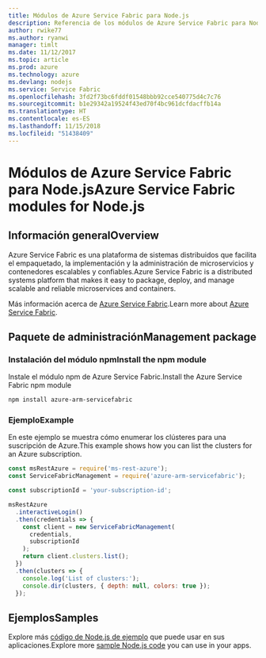 ```yaml
---
title: Módulos de Azure Service Fabric para Node.js
description: Referencia de los módulos de Azure Service Fabric para Node.js
author: rwike77
ms.author: ryanwi
manager: timlt
ms.date: 11/12/2017
ms.topic: article
ms.prod: azure
ms.technology: azure
ms.devlang: nodejs
ms.service: Service Fabric
ms.openlocfilehash: 3fd2f73bc6fddf01548bbb92cce540775d4c7c76
ms.sourcegitcommit: b1e29342a19524f43ed70f4bc961dcfdacffb14a
ms.translationtype: HT
ms.contentlocale: es-ES
ms.lasthandoff: 11/15/2018
ms.locfileid: "51438409"
---
```

# <a name="azure-service-fabric-modules-for-nodejs"></a><span data-ttu-id="53920-103">Módulos de Azure Service Fabric para Node.js</span><span class="sxs-lookup"><span data-stu-id="53920-103">Azure Service Fabric modules for Node.js</span></span>

## <a name="overview"></a><span data-ttu-id="53920-104">Información general</span><span class="sxs-lookup"><span data-stu-id="53920-104">Overview</span></span>

<span data-ttu-id="53920-105">Azure Service Fabric es una plataforma de sistemas distribuidos que facilita el empaquetado, la implementación y la administración de microservicios y contenedores escalables y confiables.</span><span class="sxs-lookup"><span data-stu-id="53920-105">Azure Service Fabric is a distributed systems platform that makes it easy to package, deploy, and manage scalable and reliable microservices and containers.</span></span>

<span data-ttu-id="53920-106">Más información acerca de [Azure Service Fabric](https://docs.microsoft.com/azure/service-fabric/service-fabric-overview).</span><span class="sxs-lookup"><span data-stu-id="53920-106">Learn more about [Azure Service Fabric](https://docs.microsoft.com/azure/service-fabric/service-fabric-overview).</span></span>

## <a name="management-package"></a><span data-ttu-id="53920-107">Paquete de administración</span><span class="sxs-lookup"><span data-stu-id="53920-107">Management package</span></span>

### <a name="install-the-npm-module"></a><span data-ttu-id="53920-108">Instalación del módulo npm</span><span class="sxs-lookup"><span data-stu-id="53920-108">Install the npm module</span></span>

<span data-ttu-id="53920-109">Instale el módulo npm de Azure Service Fabric.</span><span class="sxs-lookup"><span data-stu-id="53920-109">Install the Azure Service Fabric npm module</span></span>

```bash
npm install azure-arm-servicefabric
```

### <a name="example"></a><span data-ttu-id="53920-110">Ejemplo</span><span class="sxs-lookup"><span data-stu-id="53920-110">Example</span></span>

<span data-ttu-id="53920-111">En este ejemplo se muestra cómo enumerar los clústeres para una suscripción de Azure.</span><span class="sxs-lookup"><span data-stu-id="53920-111">This example shows how you can list the clusters for an Azure subscription.</span></span>

```javascript
const msRestAzure = require('ms-rest-azure');
const ServiceFabricManagement = require('azure-arm-servicefabric');

const subscriptionId = 'your-subscription-id';

msRestAzure
  .interactiveLogin()
  .then(credentials => {
    const client = new ServiceFabricManagement(
      credentials,
      subscriptionId
    );
    return client.clusters.list();
  })
  .then(clusters => {
    console.log('List of clusters:');
    console.dir(clusters, { depth: null, colors: true });
  });
```

## <a name="samples"></a><span data-ttu-id="53920-112">Ejemplos</span><span class="sxs-lookup"><span data-stu-id="53920-112">Samples</span></span>

<span data-ttu-id="53920-113">Explore más [código de Node.js de ejemplo](https://azure.microsoft.com/resources/samples/?platform=nodejs) que puede usar en sus aplicaciones.</span><span class="sxs-lookup"><span data-stu-id="53920-113">Explore more [sample Node.js code](https://azure.microsoft.com/resources/samples/?platform=nodejs) you can use in your apps.</span></span>
